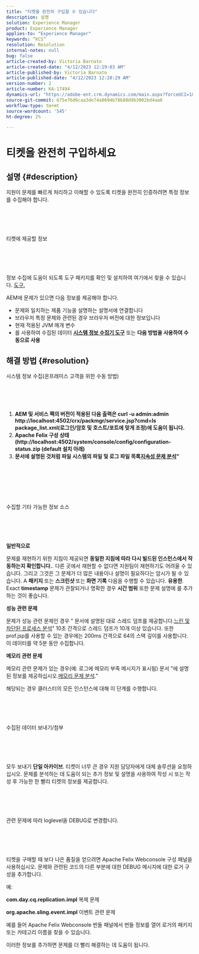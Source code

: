 ```yaml
---
title: "티켓을 완전히 구입할 수 있습니다"
description: 설명
solution: Experience Manager
product: Experience Manager
applies-to: "Experience Manager"
keywords: “KCS”
resolution: Resolution
internal-notes: null
bug: false
article-created-by: Victoria Barnato
article-created-date: "4/12/2023 12:19:03 AM"
article-published-by: Victoria Barnato
article-published-date: "4/12/2023 12:20:29 AM"
version-number: 2
article-number: KA-17494
dynamics-url: "https://adobe-ent.crm.dynamics.com/main.aspx?forceUCI=1&pagetype=entityrecord&etn=knowledgearticle&id=81aecc9b-c7d8-ed11-a7c7-6045bd006e5a"
source-git-commit: 675e76d6caa3de74a0694b78b88d9b3002bd4aa6
workflow-type: tm+mt
source-wordcount: '545'
ht-degree: 2%

---
```


# 티켓을 완전히 구입하세요

## 설명 {#description}


지원이 문제를 빠르게 처리하고 이해할 수 있도록 티켓을 완전히 인증하려면 특정 정보를 수집해야 합니다.
<br><br><br><br> <br><br>티켓에 제공할 정보<br><br><br><br> <br><br>
정보 수집에 도움이 되도록 도구 패키지를 확인 및 설치하여 여기에서 찾을 수 있습니다. [도구.](https://helpx.adobe.com/experience-manager/kb/index/tools.html)

AEM에 문제가 있으면 다음 정보를 제공해야 합니다.

- 문제와 일치하는 제품 기능을 설명하는 설명서에 연결합니다
- 브라우저 특정 문제와 관련된 경우 브라우저 버전에 대한 정보입니다
- 현재 적용된 JVM 매개 변수
- 를 사용하여 수집된 데이터 <b>[시스템 정보 수집기 도구](https://helpx.adobe.com/experience-manager/kb/support-info-collector.html)</b> 또는 <b>다음 방법을 사용하여 수동으로 사용</b>



## 해결 방법 {#resolution}

시스템 정보 수집(온프레미스 고객을 위한 수동 방법)<br><br><br><br> 
1. <b>AEM 및 서비스 팩의 버전이 적용된 다음 출력은 curl -u admin:admin http://localhost:4502/crx/packmgr/service.jsp?cmd=ls package_list.xml(로그인/암호 및 호스트/포트에 맞게 조정)에 도움이 됩니다.</b>
2. <b>Apache Felix 구성 상태(http://localhost:4502/system/console/config/configuration-status.zip (default 설치 아래)</b>
3. <b>문서에 설명된 것처럼 파일 시스템의 파일 및 로그 파일 목록[지속성 문제 분석](https://helpx.adobe.com/experience-manager/kb/AnalyzePersistenceProblems.html)&quot;</b>

<br><br><br><br> <br><br>수집할 기타 가능한 정보 소스<br><br><br><br> <br><br>
<b>일반적으로</b>

문제를 재현하기 위한 지침이 제공되면 <b>동일한 지침에 따라 다시 빌드된 인스턴스에서 작동하는지 확인합니다.</b>. 다른 곳에서 재현할 수 없다면 지원팀이 재현하기도 어려울 수 있습니다. 그리고 그것은 그 문제가 더 많은 내용이나 설명이 필요하다는 암시가 될 수 있습니다.
A <b>패키지</b> 또는 <b>스크린샷 </b>또는<b> 화면 기록</b> 다음을 수행할 수 있습니다. <b>유용한</b>. Exact <b>timestamp</b> 문제가 관찰되거나 명확한 경우 <b>시간 범위</b> 또한 문제 설명에 를 추가하는 것이 좋습니다.

<b>성능 관련 문제</b>

문제가 성능 관련 문제인 경우 &quot; 문서에 설명된 대로 스레드 덤프를 제공합니다.[느린 및 차단된 프로세스 분석](https://helpx.adobe.com/experience-manager/kb/AnalyzeSlowAndBlockedProcesses.html)&quot; 10초 간격으로 스레드 덤프가 10개 이상 있습니다. 또한 prof.jsp를 사용할 수 있는 경우에는 200ms 간격으로 64의 스택 깊이를 사용합니다. 이 데이터를 약 5분 동안 수집합니다.

<b>메모리 관련 문제</b>

메모리 관련 문제가 있는 경우(예: 로그에 메모리 부족 메시지가 표시됨) 문서 &quot;에 설명된 정보를 제공하십시오.[메모리 문제 분석](https://experienceleague.adobe.com/docs/experience-cloud-kcs/kbarticles/KA-17482.html).&quot;

해당되는 경우 클러스터의 모든 인스턴스에 대해 이 단계를 수행합니다.
<br><br><br><br> <br><br>수집된 데이터 보내기/첨부<br><br><br><br> <br><br>
모두 보내기 <b>단일 아카이브</b>. 티켓이 너무 큰 경우 지원 담당자에게 대체 솔루션을 요청하십시오. 문제를 분석하는 데 도움이 되는 추가 정보 및 설명을 사용하여 작성 시 또는 작성 후 가능한 한 빨리 티켓의 정보를 제공합니다.
<br><br><br><br> <br><br>관련 문제에 따라 loglevel을 DEBUG로 변경합니다.<br><br><br><br> <br><br>
티켓을 구매할 때 보다 나은 품질을 얻으려면 Apache Felix Webconsole 구성 패널을 사용하십시오. 문제와 관련된 코드의 다른 부분에 대한 DEBUG 메시지에 대한 로거 구성을 추가합니다.

예:

<b>com.day.cq.replication.impl</b> 복제 문제

<b>org.apache.sling.event.impl</b> 이벤트 관련 문제

예를 들어 Apache Felix Webconsole 번들 패널에서 번들 정보를 열어 로거의 패키지 또는 카테고리 이름을 찾을 수 있습니다.

이러한 정보를 추가하면 문제를 더 빨리 해결하는 데 도움이 됩니다.

